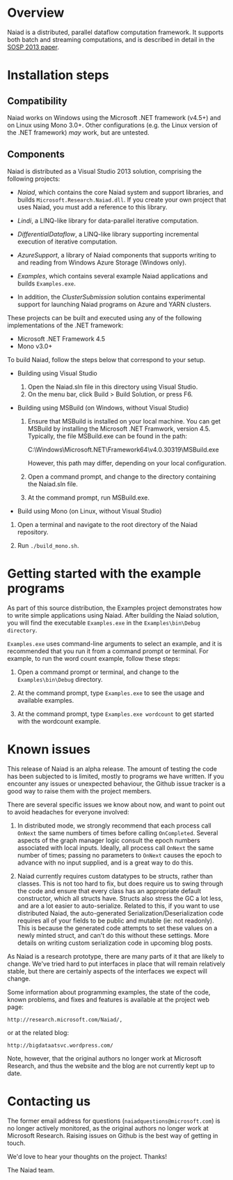 # Overview
Naiad is a distributed, parallel dataflow computation framework. It supports
both batch and streaming computations, and is described in detail in the
[SOSP 2013 paper](http://dl.acm.org/citation.cfm?id=2522738).

# Installation steps

## Compatibility
Naiad works on Windows using the Microsoft .NET framework (v4.5+) and on
Linux using Mono 3.0+. Other configurations (e.g. the Linux version of the .NET
framework) *may* work, but are untested.

## Components
Naiad is distributed as a Visual Studio 2013 solution, comprising 
the following projects:

* *Naiad*, which contains the core Naiad system and support libraries,
  and builds `Microsoft.Research.Naiad.dll`. If you create your own project that
  uses Naiad, you must add a reference to this library.

* *Lindi*, a LINQ-like library for data-parallel iterative computation.

* *DifferentialDataflow*, a LINQ-like library supporting incremental 
  execution of iterative computation.

* *AzureSupport*, a library of Naiad components that supports writing to
  and reading from Windows Azure Storage (Windows only).

* *Examples*, which contains several example Naiad applications and
  builds `Examples.exe`.

* In addition, the *ClusterSubmission* solution contains experimental support
  for launching Naiad programs on Azure and YARN clusters.

These projects can be built and executed using any of the following
implementations of the .NET framework:

* Microsoft .NET Framework 4.5
* Mono v3.0+

To build Naiad, follow the steps below that correspond to your setup.

* Building using Visual Studio

  1. Open the Naiad.sln file in this directory using Visual Studio.
  2. On the menu bar, click Build > Build Solution, or press F6.

* Building using MSBuild (on Windows, without Visual Studio)

  1. Ensure that MSBuild is installed on your local machine. You can
     get MSBuild by installing the Microsoft .NET Framwork, version
     4.5. Typically, the file MSBuild.exe can be found in the path:

     C:\Windows\Microsoft.NET\Framework64\v4.0.30319\MSBuild.exe

     However, this path may differ, depending on your local
     configuration.

  2. Open a command prompt, and change to the directory containing the
     Naiad.sln file.

  3. At the command prompt, run MSBuild.exe.

* Build using Mono (on Linux, without Visual Studio)

 1. Open a terminal and navigate to the root directory of the Naiad
    repository.

 2. Run `./build_mono.sh`.


# Getting started with the example programs

As part of this source distribution, the Examples project demonstrates 
how to write simple applications using Naiad. After building the Naiad 
solution, you will find the executable `Examples.exe` in the 
`Examples\bin\Debug directory`.

`Examples.exe` uses command-line arguments to select an example, and it 
is recommended that you run it from a command prompt or terminal. For 
example, to run the word count example, follow these steps:

1. Open a command prompt or terminal, and change to the
   `Examples\bin\Debug` directory.

2. At the command prompt, type `Examples.exe` to see the usage and 
   available examples.

3. At the command prompt, type `Examples.exe wordcount` to get started 
   with the wordcount example.


# Known issues

This release of Naiad is an alpha release. The amount of testing the code 
has been subjected to is limited, mostly to programs we have written. If you
encounter any issues or unexpected behaviour, the Github issue tracker is a good
way to raise them with the project members.

There are several specific issues we know about now, and want to point 
out to avoid headaches for everyone involved: 

1.	In distributed mode, we strongly recommend that each process call 
	`OnNext` the same numbers of times before calling `OnCompleted`. 
	Several aspects of the graph manager logic consult the epoch numbers 
	associated with local inputs. Ideally, all process call `OnNext` the 
	same number of times; passing no parameters to `OnNext` causes the 
	epoch to advance with no input supplied, and is a great way to do this.

2.	Naiad currently requires custom datatypes to be structs, rather 
	than classes. This is not too hard to fix, but does require us 
	to swing through the code and ensure that every class has an 
	appropriate default constructor, which all structs have. Structs 
	also stress the GC a lot less, and are a lot easier to auto-serialize. 
	Related to this, if you want to use distributed Naiad, the 
	auto-generated Serialization/Deserialization code requires all of 
	your fields to be public and mutable (ie: not readonly). This is 
	because the generated code attempts to set these values on a newly 
	minted struct, and can't do this without these settings. More 
	details on writing custom serialization code in upcoming blog posts.

As Naiad is a research prototype, there are many parts of it that are 
likely to change. We've tried hard to put interfaces in place that will 
remain relatively stable, but there are certainly aspects of the 
interfaces we expect will change. 

Some information about programming examples, the state of the code, known
problems, and fixes and features is available at the project web page:

    http://research.microsoft.com/Naiad/,

or at the related blog:

    http://bigdataatsvc.wordpress.com/

Note, however, that the original authors no longer work at Microsoft Research,
and thus the website and the blog are not currently kept up to date. 

# Contacting us

The former email address for questions (`naiadquestions@microsoft.com`) is no
longer actively monitored, as the original authors no longer work at Microsoft
Research. Raising issues on Github is the best way of getting in touch.

We'd love to hear your thoughts on the project. Thanks!

The Naiad team.
